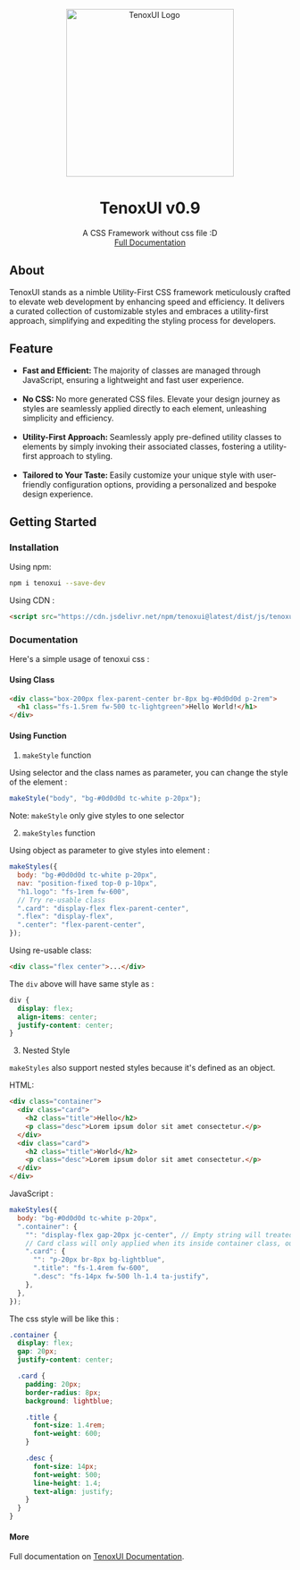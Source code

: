 <p align="center">
<a href="https://tenoxui.web.app/">
<img src="https://tenoxui.web.app/img/tenoxui.svg" alt="TenoxUI Logo" width='300' height='300'
 >
</a>
</p>
<h1 align="center">TenoxUI v0.9</h1>
<p align="center">
A CSS Framework without css file :D
<br>
<a href="https://tenoxui.web.app/docs/start">Full Documentation</a>
</p>

<h2>About</h2>
<p>
TenoxUI stands as a nimble Utility-First CSS framework meticulously crafted to elevate web development by enhancing speed and efficiency. It delivers a curated collection of customizable styles and embraces a utility-first approach, simplifying and expediting the styling process for developers.
</p>

<h2>Feature</h2>

<ul>
  <li>
    <strong> Fast and Efficient: </strong> The majority of classes are managed
    through JavaScript, ensuring a lightweight and fast user experience.
  </li>
  <br />
  <li>
    <strong> No CSS: </strong> No more generated CSS files. Elevate your design
    journey as styles are seamlessly applied directly to each element,
    unleashing simplicity and efficiency.
  </li>
  <br />
  <li>
    <strong> Utility-First Approach: </strong> Seamlessly apply pre-defined
    utility classes to elements by simply invoking their associated classes,
    fostering a utility-first approach to styling.
  </li>
  <br />
  <li>
    <strong> Tailored to Your Taste: </strong> Easily customize your unique
    style with user-friendly configuration options, providing a personalized and
    bespoke design experience.
  </li>
</ul>

<h2>Getting Started</h2>

<h3>Installation</h3>

Using npm:

```bash
npm i tenoxui --save-dev
```

Using CDN :

```html
<script src="https://cdn.jsdelivr.net/npm/tenoxui@latest/dist/js/tenoxui.min.js"></script>
```

<h3>Documentation</h3>

Here's a simple usage of tenoxui css :

<h4>Using Class</h4>

```html
<div class="box-200px flex-parent-center br-8px bg-#0d0d0d p-2rem">
  <h1 class="fs-1.5rem fw-500 tc-lightgreen">Hello World!</h1>
</div>
```

<h4>Using Function</h4>

1. `makeStyle` function

Using selector and the class names as parameter, you can change the style of the element :

```js
makeStyle("body", "bg-#0d0d0d tc-white p-20px");
```

Note: `makeStyle` only give styles to one selector

2. `makeStyles` function

Using object as parameter to give styles into element :

```js
makeStyles({
  body: "bg-#0d0d0d tc-white p-20px",
  nav: "position-fixed top-0 p-10px",
  "h1.logo": "fs-1rem fw-600",
  // Try re-usable class
  ".card": "display-flex flex-parent-center",
  ".flex": "display-flex",
  ".center": "flex-parent-center",
});
```

Using re-usable class:

```html
<div class="flex center">...</div>
```

The `div` above will have same style as :

```css
div {
  display: flex;
  align-items: center;
  justify-content: center;
}
```

3. Nested Style

`makeStyles` also support nested styles because it's defined as an object.

HTML:

```html
<div class="container">
  <div class="card">
    <h2 class="title">Hello</h2>
    <p class="desc">Lorem ipsum dolor sit amet consectetur.</p>
  </div>
  <div class="card">
    <h2 class="title">World</h2>
    <p class="desc">Lorem ipsum dolor sit amet consectetur.</p>
  </div>
</div>
```

JavaScript :

```js
makeStyles({
  body: "bg-#0d0d0d tc-white p-20px",
  ".container": {
    "": "display-flex gap-20px jc-center", // Empty string will treated as parent's style
    // Card class will only applied when its inside container class, outside it will not styled
    ".card": {
      "": "p-20px br-8px bg-lightblue",
      ".title": "fs-1.4rem fw-600",
      ".desc": "fs-14px fw-500 lh-1.4 ta-justify",
    },
  },
});
```

The css style will be like this :

```css
.container {
  display: flex;
  gap: 20px;
  justify-content: center;

  .card {
    padding: 20px;
    border-radius: 8px;
    background: lightblue;

    .title {
      font-size: 1.4rem;
      font-weight: 600;
    }

    .desc {
      font-size: 14px;
      font-weight: 500;
      line-height: 1.4;
      text-align: justify;
    }
  }
}
```

<h4>More</h4>

Full documentation on [TenoxUI Documentation](https://tenoxui.web.app).

